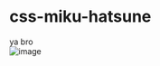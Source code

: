 # css-miku-hatsune
ya bro  
![image](https://github.com/user-attachments/assets/4ee641d8-1536-4d72-8f8f-99b199524d4d)
